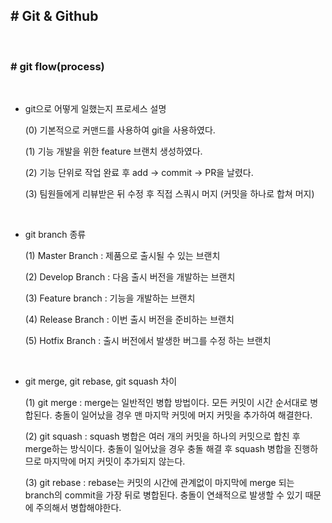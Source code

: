 ## # Git & Github

<br>

### # **git flow(process)**

<br>

- git으로 어떻게 일했는지 프로세스 설명

  (0) 기본적으로 커맨드를 사용하여 git을 사용하였다.

  (1) 기능 개발을 위한 feature 브랜치 생성하였다.

  (2) 기능 단위로 작업 완료 후 add -> commit -> PR을 날렸다.

  (3) 팀원들에게 리뷰받은 뒤 수정 후 직접 스쿼시 머지 (커밋을 하나로 합쳐 머지)

<br>

- git branch 종류

  (1) Master Branch : 제품으로 출시될 수 있는 브랜치

  (2) Develop Branch : 다음 출시 버전을 개발하는 브랜치

  (3) Feature branch : 기능을 개발하는 브랜치

  (4) Release Branch : 이번 출시 버전을 준비하는 브랜치

  (5) Hotfix Branch : 출시 버전에서 발생한 버그를 수정 하는 브랜치

<br>

- git merge, git rebase, git squash 차이

  (1) git merge : merge는 일반적인 병합 방법이다. 모든 커밋이 시간 순서대로 병합된다. 충돌이 일어났을 경우 맨 마지막 커밋에 머지 커밋을 추가하여 해결한다.

  (2) git squash : squash 병합은 여러 개의 커밋을 하나의 커밋으로 합친 후 merge하는 방식이다. 충돌이 일어났을 경우 충돌 해결 후 squash 병합을 진행하므로 마지막에 머지 커밋이 추가되지 않는다.

  (3) git rebase : rebase는 커밋의 시간에 관계없이 마지막에 merge 되는 branch의 commit을 가장 뒤로 병합된다. 충돌이 연쇄적으로 발생할 수 있기 때문에 주의해서 병합해야한다.

<br>
